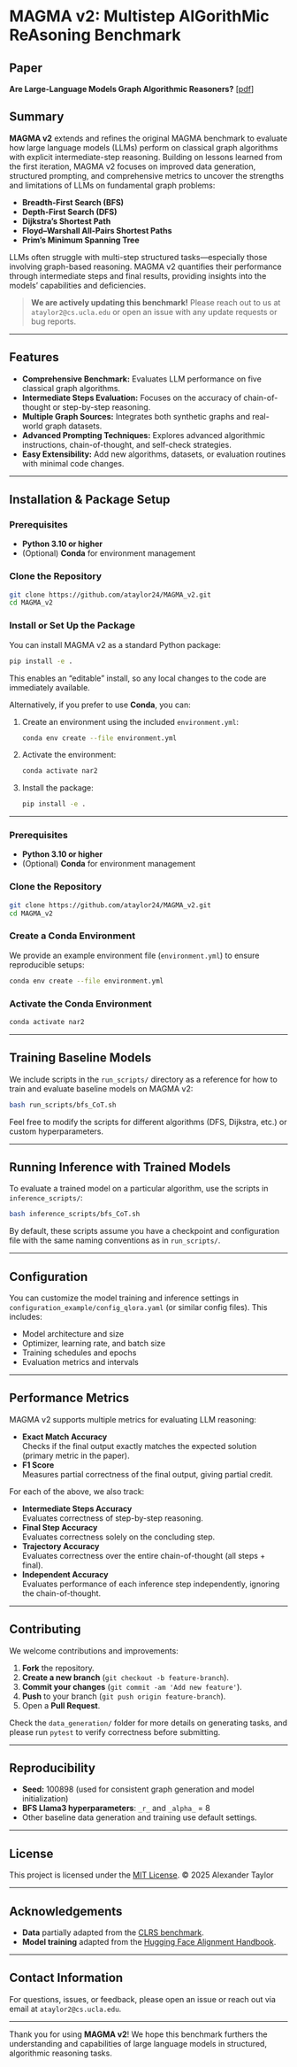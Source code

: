 # MAGMA v2: Multistep AlGorithMic ReAsoning Benchmark

## Paper

**Are Large-Language Models Graph Algorithmic Reasoners?** [[pdf](https://arxiv.org/pdf/2410.22597)]

## Summary

**MAGMA v2** extends and refines the original MAGMA benchmark to evaluate how large language models (LLMs) perform on classical graph algorithms with explicit intermediate-step reasoning. Building on lessons learned from the first iteration, MAGMA v2 focuses on improved data generation, structured prompting, and comprehensive metrics to uncover the strengths and limitations of LLMs on fundamental graph problems:

- **Breadth-First Search (BFS)**
- **Depth-First Search (DFS)**
- **Dijkstra’s Shortest Path**
- **Floyd–Warshall All-Pairs Shortest Paths**
- **Prim’s Minimum Spanning Tree**

LLMs often struggle with multi-step structured tasks—especially those involving graph-based reasoning. MAGMA v2 quantifies their performance through intermediate steps and final results, providing insights into the models’ capabilities and deficiencies.

> **We are actively updating this benchmark!** Please reach out to us at `ataylor2@cs.ucla.edu` or open an issue with any update requests or bug reports.

---

## Features

- **Comprehensive Benchmark:** Evaluates LLM performance on five classical graph algorithms.
- **Intermediate Steps Evaluation:** Focuses on the accuracy of chain-of-thought or step-by-step reasoning.
- **Multiple Graph Sources:** Integrates both synthetic graphs and real-world graph datasets.
- **Advanced Prompting Techniques:** Explores advanced algorithmic instructions, chain-of-thought, and self-check strategies.
- **Easy Extensibility:** Add new algorithms, datasets, or evaluation routines with minimal code changes.

---

## Installation & Package Setup

### Prerequisites
- **Python 3.10 or higher**
- (Optional) **Conda** for environment management

### Clone the Repository

```bash
git clone https://github.com/ataylor24/MAGMA_v2.git
cd MAGMA_v2
```

### Install or Set Up the Package

You can install MAGMA v2 as a standard Python package:

```bash
pip install -e .
```

This enables an “editable” install, so any local changes to the code are immediately available.

Alternatively, if you prefer to use **Conda**, you can:

1. Create an environment using the included `environment.yml`:
   ```bash
   conda env create --file environment.yml
   ```
2. Activate the environment:
   ```bash
   conda activate nar2
   ```
3. Install the package:
   ```bash
   pip install -e .
   ```

---

### Prerequisites
- **Python 3.10 or higher**
- (Optional) **Conda** for environment management

### Clone the Repository

```bash
git clone https://github.com/ataylor24/MAGMA_v2.git
cd MAGMA_v2
```

### Create a Conda Environment

We provide an example environment file (`environment.yml`) to ensure reproducible setups:

```bash
conda env create --file environment.yml
```

### Activate the Conda Environment

```bash
conda activate nar2
```

---

## Training Baseline Models

We include scripts in the `run_scripts/` directory as a reference for how to train and evaluate baseline models on MAGMA v2:

```bash
bash run_scripts/bfs_CoT.sh
```

Feel free to modify the scripts for different algorithms (DFS, Dijkstra, etc.) or custom hyperparameters.

---

## Running Inference with Trained Models

To evaluate a trained model on a particular algorithm, use the scripts in `inference_scripts/`:

```bash
bash inference_scripts/bfs_CoT.sh
```

By default, these scripts assume you have a checkpoint and configuration file with the same naming conventions as in `run_scripts/`.

---

## Configuration

You can customize the model training and inference settings in `configuration_example/config_qlora.yaml` (or similar config files). This includes:

- Model architecture and size
- Optimizer, learning rate, and batch size
- Training schedules and epochs
- Evaluation metrics and intervals

---

## Performance Metrics

MAGMA v2 supports multiple metrics for evaluating LLM reasoning:

- **Exact Match Accuracy**  
  Checks if the final output exactly matches the expected solution (primary metric in the paper).
- **F1 Score**  
  Measures partial correctness of the final output, giving partial credit.

For each of the above, we also track:

- **Intermediate Steps Accuracy**  
  Evaluates correctness of step-by-step reasoning.
- **Final Step Accuracy**  
  Evaluates correctness solely on the concluding step.
- **Trajectory Accuracy**  
  Evaluates correctness over the entire chain-of-thought (all steps + final).
- **Independent Accuracy**  
  Evaluates performance of each inference step independently, ignoring the chain-of-thought.

---

## Contributing

We welcome contributions and improvements:

1. **Fork** the repository.
2. **Create a new branch** (`git checkout -b feature-branch`).
3. **Commit your changes** (`git commit -am 'Add new feature'`).
4. **Push** to your branch (`git push origin feature-branch`).
5. Open a **Pull Request**.

Check the `data_generation/` folder for more details on generating tasks, and please run `pytest` to verify correctness before submitting.

---

## Reproducibility

- **Seed:** 100898 (used for consistent graph generation and model initialization)
- **BFS Llama3 hyperparameters**: `_r_` and `_alpha_` = 8
- Other baseline data generation and training use default settings.

---

## License

This project is licensed under the [MIT License](LICENSE). © 2025 Alexander Taylor

---

## Acknowledgements

- **Data** partially adapted from the [CLRS benchmark](https://github.com/google-deepmind/clrs).
- **Model training** adapted from the [Hugging Face Alignment Handbook](https://github.com/huggingface/alignment-handbook.git).

---

## Contact Information

For questions, issues, or feedback, please open an issue or reach out via email at `ataylor2@cs.ucla.edu`.

---

Thank you for using **MAGMA v2**! We hope this benchmark furthers the understanding and capabilities of large language models in structured, algorithmic reasoning tasks.

